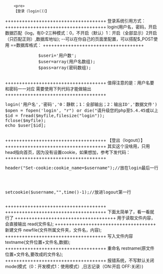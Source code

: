 		<pre>
		【登录（login()）】
++++++++++++++++++++++++++++++++++++
登录系统引用方式：
++++++++++++++++++++++++++++++++++++
login(用户名，密码，开启数据匹配（log，有0-2三种模式：0，不开启（默认）1：开启（全部显示）2开启（只匹配正则）,数据库地址);
--可以在你自己的页面里配置，可以搭配$_POST使用
==数据库格式：
++++++++++++++++++++++++++++++++++++
<pre>
             $useri='用户数';               
             $user=array(用户名数组);
             $pass=array(密码数组);
             </pre>
++++++++++++++++++++++++++++++++++++
值得注意的是：用户名要和密码一一对应
需要使用下列代码才能做输出
++++++++++++++++++++++++++++++++++++
<pre>
login('用户名','密码','0：静默；1：全部输出；2：输出ID','数据文件');
$open = fopen('login', "r") or die("请升级您的php至5.4.45或以上!");
$id = fread($myfile,filesize("login"));
fclose($myfile);
echo $user[$id];
 </pre>
++++++++++++++++++++++++++++++++++++
【登出（logout(）】
++++++++++++++++++++++++++++++++++++
其实这个没啥用，只用head指向首页，因为没有设置cookie，如果想加，参考下发代码：
++++++++++++++++++++++++++++++++++++
<pre>
header("Set-cookie:cookie_name=$username");//放在login最后一行
 </pre><pre>
setcookie($username,"",time()-1);//放进logout第一行
 </pre>
++++++++++++++++++++++++++++++++++++
++++++++++++++++++++++++++++++++++++
下面太简单了，看一看就行了
++++++++++++++++++++++++++++++++++++
用于读取文件内容，会直接输出
read(文件名);
++++++++++++++++++++++++++++++++++++
新建文件
newfile(文件所属文件夹，文件名，内容);
++++++++++++++++++++++++++++++++++++
写入文件内容
textname(文件位置+文件名,数据);
++++++++++++++++++++++++++++++++++++
重命名
restname(原文件位置+文件名,要改成的文件名);
++++++++++++++++++++++++++++++++++++
报错系统，不写默认关闭
mode(模式（0：开发模式1：使用模式）,日志记录（ON:开启 OFF:关闭）)
</pre>
